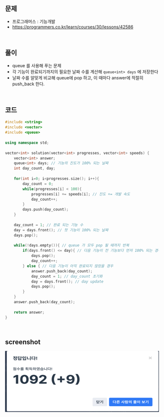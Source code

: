 ## 문제
- 프로그래머스 : 기능개발
- https://programmers.co.kr/learn/courses/30/lessons/42586

<br/>

## 풀이
- queue 를 사용해 푸는 문제
- 각 기능이 완료되기까지의 필요한 날짜 수를 계산해  ``` queue<int> days ``` 에 저장한다
- 날짜 수를 알맞게 비교해 queue에 pop 하고, 이 때마다 answer에 적절히 push_back 한다.


<br/>


## 코드

```c++
#include <string>
#include <vector>
#include <queue>

using namespace std;

vector<int> solution(vector<int> progresses, vector<int> speeds) {
    vector<int> answer;
    queue<int> days; // 기능의 진도가 100% 되는 날짜
    int day_count, day;
    
    for(int i=0; i<progresses.size(); i++){
        day_count = 0;
        while(progresses[i] < 100){
            progresses[i] += speeds[i]; // 진도 += 개발 속도
            day_count++;
        }
        days.push(day_count);
    }
    
    day_count = 1; // 완료 되는 기능 수
    day = days.front(); // 첫 기능이 100% 되는 날짜
    days.pop();
    
    while(!days.empty()){ // queue 가 모두 pop 될 때까지 반복
        if(days.front() <= day){ // 다음 기능이 전 기능보다 먼저 100% 되는 경우
            days.pop();
            day_count++;
        } else { // 다음 기능이 아직 완료되지 않았을 경우
            answer.push_back(day_count);
            day_count = 1; // day_count 초기화
            day = days.front(); // day update
            days.pop();
        }
    }
    answer.push_back(day_count);
    
    return answer;
}
```

<br/>


## screenshot

<img src="./screenshots/prog_기능개발.png" width="600" height="200">
